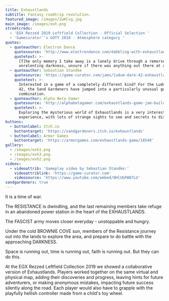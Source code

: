 ```yaml
---
title: Exhaustlands
subtitle: Fantasy roadtrip revolution.
featured_image: /images/ZwKCvg.jpg
main_image: /images/exh.png
streetcreds:
  - 'EGX Rezzed 2019 Leftfield Collection - Official Selection '
  - 'Gamecurator''s GOTY 2018 - Atmosphere category '
quotes:
  - quoteauthor: Electron Dance
    quotesource: 'http://www.electrondance.com/dabbling-with-exhaustlands/'
    quotetext: >-
      [T]he only memory I take away is a lonely drive through a remorseless,
      unrelenting darkness, unsure if there was anything out there at all.
  - quoteauthor: Sebastian Standke
    quotesource: 'https://game-curator.com/jams/ludum-dare-42-exhaustlands/'
    quotetext: >-
      Interested in a game of a completely different kind? For the Ludum Dare
      42, the Sand Gardeners have jumped into a particularly unusual genre
      combination.
  - quoteauthor: Alpha Beta Gamer
    quotesource: 'http://alphabetagamer.com/exhaustlands-game-jam-build'
    quotetext: >-
      Exploring the mysterious world of Exhaustlands is a very interesting
      experience, with lots of strange sights to see and secrets to discover.
buttons:
  - buttonlabel: Itch.io
    buttontarget: 'https://sandgardeners.itch.io/exhaustlands'
  - buttonlabel: Armor Games
    buttontarget: 'https://armorgames.com/exhaustlands-game/18548'
gallery:
  - /images/exh1.png
  - /images/exh3.png
  - /images/exh2.png
videos:
  - videoattrib: 'Gameplay video by Sebastian Standke:'
    videoattriblink: 'https://game-curator.com'
    videosource: 'https://www.youtube.com/embed/OHlUGFW87LU'
sandgardeners: true
---
```

It is a time of war.  
  
The RESISTANCE is dwindling, and the last remaining members take refuge in an abandoned power station in the heart of the EXHAUSTLANDS.  
  
The FASCIST army moves closer everyday - unstoppable and hungry.  
  
Under the cold BROWNIE COVE sun, members of the Resistance journey out into the lands to explore the area, and prepare to do battle with the approaching DARKNESS.  
  
Space is running out, time is running out, faith is running out. But they can do this. 
  
At the EGX Rezzed Leftfield Collection 2019 we showed a collaborative version of Exhaustlands. Players worked together on the same virtual and physical map, adding their discoveries and progress, leaving hints for future adventurers, or making anonymous mistakes, impacting future success silently along the road. Each player would also have to grapple with the playfully hellish controller made from a child's toy wheel. 
